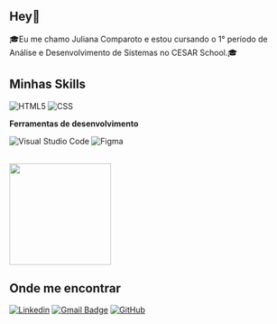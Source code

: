 

## Hey👋

🎓Eu me chamo Juliana Comparoto e estou cursando o 1° período de Análise e Desenvolvimento de Sistemas no CESAR School.🎓

## Minhas Skills

![HTML5](https://img.shields.io/badge/-HTML5-333333?style=flat&logo=HTML5)
![CSS](https://img.shields.io/badge/-CSS-333333?style=flat&logo=CSS3&logoColor=1572B6)


**Ferramentas de desenvolvimento**

![Visual Studio Code](https://img.shields.io/badge/-Visual%20Studio%20Code-333333?style=flat&logo=visual-studio-code&logoColor=007ACC)
![Figma](https://img.shields.io/badge/-Figma-333333?style=flat&logo=figma&logoColor=007ACC)


<br/>

<a href="https://github.com/comparoto" title="Perfil de Comparoto">
  <img height="180em" src="https://github-readme-stats.vercel.app/api?username=comparoto&theme=dracula&show_icons=true" />
</a>

## Onde me encontrar

[![Linkedin](https://img.shields.io/badge/-Comparoto-pink?style=flat-square&logo=Linkedin&logoColor=white&link=www.linkedin.com/in/juliana-comparoto-)](www.linkedin.com/in/juliana-comparoto-)
[![Gmail Badge](https://img.shields.io/badge/-julianacomparoto@gmail.com-006bed?style=flat-square&logo=Gmail&logoColor=white&link=mailto:julianacomparoto@gmail.com)](mailto:julianacomparoto@gmail.com)
[![GitHub](https://img.shields.io/github/followers/comparoto?label=follow&style=social)](https://github.com/comparoto)
